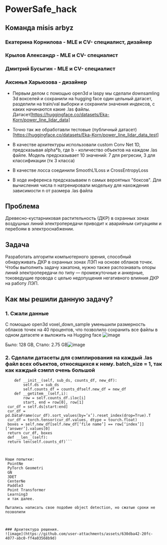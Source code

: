 # PowerSafe_hack

## Команда misis arbyz

### Екатерина Корнилова - MLE и CV- специалист, дизайнер
### Крылов Александр - MLE и CV- специалист
### Дмитрий Бусыгин - MLE и CV- специалист
### Аксинья Харьюзова - дизайнер

* Первым делом с помощью  open3d и laspy мы сделали downsamling 3d вокселей и сохранили на hugging face один цельный датасет, разделили на train/val выборки и сохранили значения индексов, с каких начинаются какие .las файлы. Датасет[https://huggingface.co/datasets/Eka-Korn/power_line_lidar_data]
* Точно так же обработавли тестовые (публичный датасет) [https://huggingface.co/datasets/Eka-Korn/power_line_lidar_data_test]

* В качестве архитектуры использовали custom Conv Net 1D, предсказывая alpha*b, где b - количество объектов на каждом .las файле. Модель предсказывает 10 значений: 7 для регресии, 3 для классификации (тк 3 класса)
* В качестве лосса соединили SmoothL1Loss и CrossEntropyLoss
* В ходе инференса предсказываем n самых вероятных "боксов". Для вычисления числа n натренировали модельку для нахождения зависимости n от размера .las файла






## Проблема
Древесно-кустарниковая растительность (ДКР) в охранных зонах воздушных линий электропередачи приводит к аварийным ситуациям и перебоям в электроснабжении.

## Задача
Разработать алгоритм компьютерного зрения, способный обнаруживать ДКР в охранных зонах ЛЭП на основе облаков точек. Чтобы выполнить задачу хакатона, нужно также распознавать опоры линий электропередачи по типу — промежуточные и анкерные, токоведущие провода с целью недопущения негативного влияния ДКР на работу ЛЭП.


## Как мы решили данную задачу?

### 1. Сжали данные
С помощью open3d voxel_down_sample уменьшили размерность облаков точек на 40 процентов, что позволило сохранить все файлы в одном датасете и выложить на Hugging face ![image](https://github.com/user-attachments/assets/9d3ec8ca-d9d0-48bb-ba79-f53243fa9e26)


Было: 128 GB, 
Стало: 2.75 GB![image](https://github.com/user-attachments/assets/5a7438ca-d373-4b11-884f-2e6e4a0a196e)

### 2. Сделали датасеты для сэмплирования на каждый .las файл всех объектов,  относящихся к нему. batch_size = 1, так как каждый сэмпл очень большой
```Сlass CustomDataSet(DataSet):
    def __init__(self, sub_ds, counts_df, new_df):
        self.ds = sub_ds
        self.counts_df = counts_dfself.new_df = new_df
    def __getitem__(self,i):
        row = self.counts_df.iloc[i]
        start, end = row[0], row[1]
 cur_df = self.ds[start:end]
 cur_df = pd.DataFrame(cur_df).sort_values(by=’x’).reset_index(drop=True).T
 cur_df = torch.tensor(cur_df.values, dtype = tourch.float)
 boxes = self.new_df[self.new_df[‘file name’] == row[‘index’]][‘answer’].values[0]
 return cur_df, boxes
 def __len__(self):
 return len(self.counts_df)```



Наши попытки:
 PointNe
 PyTorch Geometri
 GN
 3DET
 CenterNe
 Paddle3
 Point Transformer
 Learning3
 и так далее.

Пытались написать свое подобие object detection, но сжатые сроки не позволили



### Архитектура решения.
![image](https://github.com/user-attachments/assets/630dba42-20fc-4077-abc0-ff4a03568b9d)
